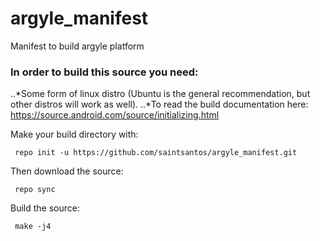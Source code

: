 # argyle_manifest
Manifest to build argyle platform

### In order to build this source you need:
..*Some form of linux distro (Ubuntu is the general recommendation, but other distros will work as well).
..*To read the build documentation here:
https://source.android.com/source/initializing.html

Make your build directory with:
<pre><code> repo init -u https://github.com/saintsantos/argyle_manifest.git</code></pre>

Then download the source:
<pre><code> repo sync </code></pre>

Build the source:
<pre><code> make -j4 </code></pre>




